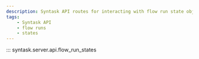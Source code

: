 ```yaml
---
description: Syntask API routes for interacting with flow run state objects.
tags:
    - Syntask API
    - flow runs
    - states
---
```


::: syntask.server.api.flow_run_states